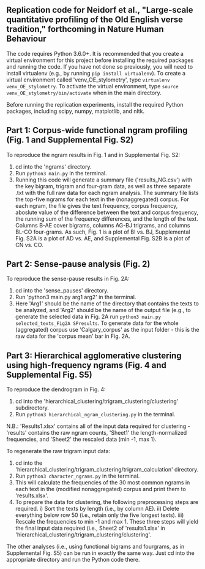 ## Replication code for Neidorf et al., "Large-scale quantitative profiling of the Old English verse tradition," forthcoming in Nature Human Behaviour

The code requires Python 3.6.0+. It is recommended that you create a virtual environment for this project before installing the required packages and running the code. If you have not done so previously, you will need to install virtualenv (e.g., by running `pip install virtualenv`). To create a virtual environment called 'venv_OE_stylometry', type `virtualenv venv_OE_stylometry`. To activate the virtual environment, type `source venv_OE_stylometry/bin/activate` when in the main directory. 

Before running the replication experiments, install the required Python packages, including scipy, numpy, matplotlib, and nltk. 

## Part 1: Corpus-wide functional ngram profiling (Fig. 1 and Supplemental Fig. S2)

To reproduce the ngram results in Fig. 1 and in Supplemental Fig. S2:

1) cd into the 'ngrams' directory. 
2) Run `python3 main.py` in the terminal. 
3) Running this code will generate a summary file ('results_NG.csv') with the key bigram, trigram and four-gram data, as well as three separate .txt with the full raw data for each ngram analysis. The summary file lists the top-five ngrams for each text in the (nonaggregated) corpus. For each ngram, the file gives the text frequency, corpus frequency, aboslute value of the difference between the text and corpus frequency, the running sum of the frequency differences, and the length of the text. Columns B-AE cover bigrams, columns AG-BJ trigrams, and columns BL-CO four-grams. As such, Fig. 1 is a plot of BI vs. BJ, Supplemental Fig. S2A is a plot of AD vs. AE, and Supplemental Fig. S2B is a plot of CN vs. CO. 

## Part 2: Sense-pause analysis (Fig. 2)

To reproduce the sense-pause results in Fig. 2A:

1) cd into the 'sense_pauses' directory. 
2) Run 'python3 main.py arg1 arg2' in the terminal. 
3) Here 'Arg1' should be the name of the directory that contains the texts to be analyzed, and 'Arg2' should be the name of the output file (e.g., to generate the selected data in Fig. 2A run `python3 main.py selected_texts_Fig2A SPresults`. To generate data for the whole (aggregated) corpus use 'Calgary_corpus' as the input folder - this is the raw data for the 'corpus mean' bar in Fig. 2A. 

## Part 3: Hierarchical agglomerative clustering using high-frequency ngrams (Fig. 4 and Supplemental Fig. S5)

To reproduce the dendrogram in Fig. 4:

1) cd into the 'hierarchical_clustering/trigram_clustering/clustering' subdirectory. 
2) Run `python3 hierarchical_ngram_clustering.py` in the terminal. 

N.B.: 'Results1.xlsx' contains all of the input data required for clustering - 'results' contains the raw ngram counts, 'Sheet1' the length-normalized frequencies, and 'Sheet2' the rescaled data (min -1, max 1). 

To regenerate the raw trigram input data:

1) cd into the 'hierarchical_clustering/trigram_clustering/trigram_calculation' directory. 
2) Run `python3 character_ngrams.py` in the terminal. 
3) This will calculate the frequencies of the 30 most common ngrams in each text in the (modified nonaggregated) corpus and print them to 'results.xlsx'.
4) To prepare the data for clustering, the following preprocessing steps are required. i) Sort the texts by length (i.e., by column AE). ii) Delete everything below row 50 (i.e., retain only the five longest texts). iii) Rescale the frequencies to min -1 and max 1. These three steps will yield the final input data required (i.e., Sheet2 of 'results1.xlsx' in 'hierarchical_clustering/trigram_clustering/clustering'. 

The other analyses (i.e., using functional bigrams and fourgrams, as in Supplemental Fig. S5) can be run in exactly the same way. Just cd into the appropriate directory and run the Python code there. 




